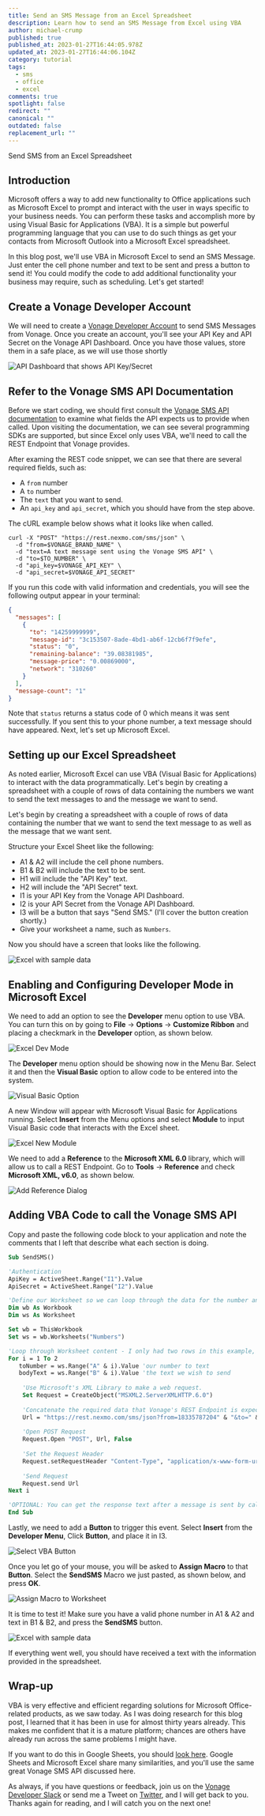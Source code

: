 ```yaml
---
title: Send an SMS Message from an Excel Spreadsheet
description: Learn how to send an SMS Message from Excel using VBA
author: michael-crump
published: true
published_at: 2023-01-27T16:44:05.978Z
updated_at: 2023-01-27T16:44:06.104Z
category: tutorial
tags:
  - sms
  - office
  - excel
comments: true
spotlight: false
redirect: ""
canonical: ""
outdated: false
replacement_url: ""
---
```

Send SMS from an Excel Spreadsheet

## Introduction

Microsoft offers a way to add new functionality to Office applications such as Microsoft Excel to prompt and interact with the user in ways specific to your business needs. You can perform these tasks and accomplish more by using Visual Basic for Applications (VBA). It is a simple but powerful programming language that you can use to do such things as get your contacts from Microsoft Outlook into a Microsoft Excel spreadsheet.

In this blog post, we'll use VBA in Microsoft Excel to send an SMS Message. Just enter the cell phone number and text to be sent and press a button to send it! You could modify the code to add additional functionality your business may require, such as scheduling. Let's get started!

## Create a Vonage Developer Account

We will need to create a [Vonage Developer Account](https://developer.vonage.com) to send SMS Messages from Vonage. Once you create an account, you'll see your API Key and API Secret on the Vonage API Dashboard. Once you have those values, store them in a safe place, as we will use those shortly

![API Dashboard that shows API Key/Secret](/content/blog/send-an-sms-message-from-an-excel-spreadsheet/apidashboard.png "APIDashboard.png")

## Refer to the Vonage SMS API Documentation

Before we start coding, we should first consult the [Vonage SMS API documentation](https://developer.vonage.com/en/messaging/sms/code-snippets/send-an-sms) to examine what fields the API expects us to provide when called. Upon visiting the documentation, we can see several programming SDKs are supported, but since Excel only uses VBA, we'll need to call the REST Endpoint that Vonage provides.

After examing the REST code snippet, we can see that there are several required fields, such as: 

* A `from` number
* A `to` number
* The `text` that you want to send. 
* An `api_key` and `api_secret`, which you should have from the step above.

The cURL example below shows what it looks like when called.

```curl
curl -X "POST" "https://rest.nexmo.com/sms/json" \
  -d "from=$VONAGE_BRAND_NAME" \
  -d "text=A text message sent using the Vonage SMS API" \
  -d "to=$TO_NUMBER" \
  -d "api_key=$VONAGE_API_KEY" \
  -d "api_secret=$VONAGE_API_SECRET"
```

If you run this code with valid information and credentials, you will see the following output appear in your terminal:

```json
{
  "messages": [
    {
      "to": "14259999999",
      "message-id": "3c153507-8ade-4bd1-ab6f-12cb6f7f9efe",
      "status": "0",
      "remaining-balance": "39.08381985",
      "message-price": "0.00869000",
      "network": "310260"
    }
  ],
  "message-count": "1"
}
```

Note that `status` returns a status code of 0 which means it was sent successfully. If you sent this to your phone number, a text message should have appeared. Next, let's set up Microsoft Excel.

## Setting up our Excel Spreadsheet

As noted earlier, Microsoft Excel can use VBA (Visual Basic for Applications) to interact with the data programmatically.
Let's begin by creating a spreadsheet with a couple of rows of data containing the numbers we want to send the text messages to and the message we want to send.

Let's begin by creating a spreadsheet with a couple of rows of  data containing the number that we want to send the text message to as well as the message that we want sent. 

Structure your Excel Sheet like the following: 

* A1 & A2 will include the cell phone numbers.
* B1 & B2 will include the text to be sent. 
* H1 will include the "API Key" text.
* H2 will include the "API Secret" text.
* I1 is your API Key from the Vonage API Dashboard.
* I2 is your API Secret from the Vonage API Dashboard.
* I3 will be a button that says "Send SMS." (I'll cover the button creation shortly.)
* Give your worksheet a name, such as `Numbers`.

Now you should have a screen that looks like the following. 

![Excel with sample data](/content/blog/send-an-sms-message-from-an-excel-spreadsheet/excelstart.png "ExcelStart.png")

## Enabling and Configuring Developer Mode in Microsoft Excel

We need to add an option to see the **Developer** menu option to use VBA. You can turn this on by going to **File** -> **Options** -> **Customize Ribbon** and placing a checkmark in the **Developer** option, as shown below.

![Excel Dev Mode](/content/blog/send-an-sms-message-from-an-excel-spreadsheet/exceldevmode.png "ExcelDevMode.png")

The **Developer** menu option should be showing now in the Menu Bar. Select it and then the **Visual Basic** option to allow code to be entered into the system.

![Visual Basic Option](/content/blog/send-an-sms-message-from-an-excel-spreadsheet/visualbasic.png "VisualBasic.png")

A new Window will appear with Microsoft Visual Basic for Applications running. Select **Insert** from the Menu options and select **Module** to input Visual Basic code that interacts with the Excel sheet. 

![Excel New Module](/content/blog/send-an-sms-message-from-an-excel-spreadsheet/newmodule.png "NewModule.png")

We need to add a **Reference** to the **Microsoft XML 6.0** library, which will allow us to call a REST Endpoint. Go to **Tools** -> **Reference** and check **Microsoft XML, v6.0**, as shown below. 

![Add Reference Dialog](/content/blog/send-an-sms-message-from-an-excel-spreadsheet/addreference.png "AddReference.png")

## Adding VBA Code to call the Vonage SMS API

Copy and paste the following code block to your application and note the comments that I left that describe what each section is doing.

```vb
Sub SendSMS()

'Authentication
ApiKey = ActiveSheet.Range("I1").Value
ApiSecret = ActiveSheet.Range("I2").Value

'Define our Worksheet so we can loop through the data for the number and message to send. 
Dim wb As Workbook
Dim ws As Worksheet

Set wb = ThisWorkbook
Set ws = wb.Worksheets("Numbers")

'Loop through Worksheet content - I only had two rows in this example, but you can modify this to your needs. 
For i = 1 To 2
   toNumber = ws.Range("A" & i).Value 'our number to text
   bodyText = ws.Range("B" & i).Value 'the text we wish to send
   
    'Use Microsoft's XML Library to make a web request.
    Set Request = CreateObject("MSXML2.ServerXMLHTTP.6.0")
    
    'Concatenate the required data that Vonage's REST Endpoint is expecting.
    Url = "https://rest.nexmo.com/sms/json?from=18335787204" & "&to=" & toNumber & "&text=" & bodyText & "&api_key=" & ApiKey & "&api_secret=" & ApiSecret
    
    'Open POST Request
    Request.Open "POST", Url, False
    
    'Set the Request Header
    Request.setRequestHeader "Content-Type", "application/x-www-form-urlencoded"
    
    'Send Request
    Request.send Url
Next i

'OPTIONAL: You can get the response text after a message is sent by calling MsgBox Request.responseText
End Sub
```

Lastly, we need to add a **Button** to trigger this event. Select **Insert** from the **Developer Menu**, Click **Button**, and place it in I3.

![Select VBA Button](/content/blog/send-an-sms-message-from-an-excel-spreadsheet/excelbutton.png "ExcelButton.png")

Once you let go of your mouse, you will be asked to **Assign Macro** to that **Button**. Select the **SendSMS** Macro we just pasted, as shown below, and press **OK**.

![Assign Macro to Worksheet](/content/blog/send-an-sms-message-from-an-excel-spreadsheet/assignmacro.png "AssignMacro.png")

It is time to test it! Make sure you have a valid phone number in A1 & A2 and text in B1 & B2, and press the **SendSMS** button.

![Excel with sample data](/content/blog/send-an-sms-message-from-an-excel-spreadsheet/excelstart.png "ExcelStart.png")

If everything went well, you should have received a text with the information provided in the spreadsheet.

## Wrap-up

VBA is very effective and efficient regarding solutions for Microsoft Office-related products, as we saw today. As I was doing research for this blog post, I learned that it has been in use for almost thirty years already. This makes me confident that it is a mature platform; chances are others have already run across the same problems I might have.

If you want to do this in Google Sheets, you should [look here](https://developer.vonage.com/en/blog/how-to-send-sms-from-a-spreadsheet-dr). Google Sheets and Microsoft Excel share many similarities, and you'll use the same great Vonage SMS API discussed here.

As always, if you have questions or feedback, join us on the [Vonage Developer Slack](https://developer.vonage.com/community/slack) or send me a Tweet on [Twitter](https://twitter.com/mbcrump), and I will get back to you. Thanks again for reading, and I will catch you on the next one!